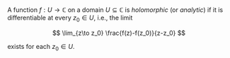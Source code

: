 A function $f: U \to \mathbb{C}$ on a domain $U \subseteq \mathbb C$ 
is *holomorphic* (or *analytic*) if it is differentiable at every
$z_0 \in U$, i.e., the limit 

$$
\lim_{z\to z_0} \frac{f(z)-f(z_0)}{z-z_0}
$$

exists for each $z_0 \in U$.
